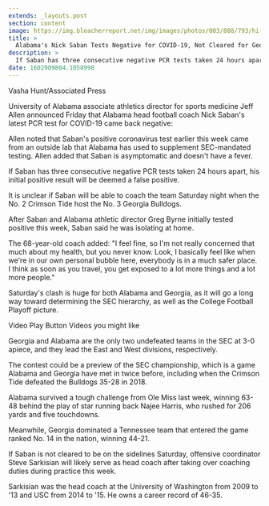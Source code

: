 ```yaml
--- 
extends: _layouts.post 
section: content 
image: https://img.bleacherreport.net/img/images/photos/003/888/793/hi-res-3ad9c0a561db184be1de4eb289d5568e_crop_exact.jpg?w=1200&h=1200&q=75 
title: > 
  Alabama's Nick Saban Tests Negative for COVID-19, Not Cleared for Georgia Game 
description: > 
  If Saban has three consecutive negative PCR tests taken 24 hours apart, his initial positive result will be deemed a false positive.It is unclear if Saban will be able to coach the team Saturday night when the No.After Saban and Alabama athletic director Greg Byrne initially tested positive this week, Saban said he was isolating at home.If Saban is not cleared to be on the sidelines Saturday, offensive coordinator Steve Sarkisian will likely serve as head coach after taking over coaching duties during practice this week.Sarkisian was the head coach at the University of Washington from 2009 to '13 and USC from 2014 to '15. 
date: 1602909804.1058998 
--- 
```

Vasha Hunt/Associated Press

University of Alabama associate athletics director for sports medicine Jeff Allen announced Friday that Alabama head football coach Nick Saban's latest PCR test for COVID-19 came back negative:

Allen noted that Saban's positive coronavirus test earlier this week came from an outside lab that Alabama has used to supplement SEC-mandated testing. Allen added that Saban is asymptomatic and doesn't have a fever.

If Saban has three consecutive negative PCR tests taken 24 hours apart, his initial positive result will be deemed a false positive.

It is unclear if Saban will be able to coach the team Saturday night when the No. 2 Crimson Tide host the No. 3 Georgia Bulldogs.

After Saban and Alabama athletic director Greg Byrne initially tested positive this week, Saban said he was isolating at home.

The 68-year-old coach added: "I feel fine, so I'm not really concerned that much about my health, but you never know. Look, I basically feel like when we're in our own personal bubble here, everybody is in a much safer place. I think as soon as you travel, you get exposed to a lot more things and a lot more people."

Saturday's clash is huge for both Alabama and Georgia, as it will go a long way toward determining the SEC hierarchy, as well as the College Football Playoff picture.

Video Play Button Videos you might like

Georgia and Alabama are the only two undefeated teams in the SEC at 3-0 apiece, and they lead the East and West divisions, respectively.

The contest could be a preview of the SEC championship, which is a game Alabama and Georgia have met in twice before, including when the Crimson Tide defeated the Bulldogs 35-28 in 2018.

Alabama survived a tough challenge from Ole Miss last week, winning 63-48 behind the play of star running back Najee Harris, who rushed for 206 yards and five touchdowns.

Meanwhile, Georgia dominated a Tennessee team that entered the game ranked No. 14 in the nation, winning 44-21.

If Saban is not cleared to be on the sidelines Saturday, offensive coordinator Steve Sarkisian will likely serve as head coach after taking over coaching duties during practice this week.

Sarkisian was the head coach at the University of Washington from 2009 to '13 and USC from 2014 to '15. He owns a career record of 46-35.